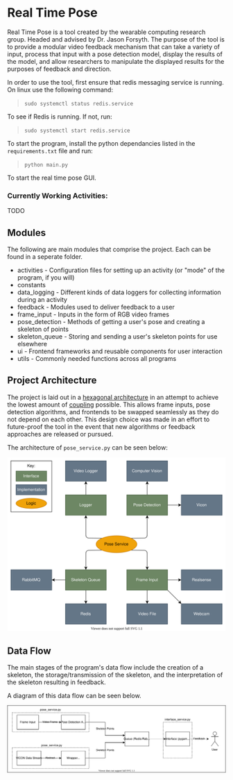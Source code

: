 # Real Time Pose

Real Time Pose is a tool created by the wearable computing research group. Headed and advised by Dr. Jason Forsyth. The purpose of the tool is to provide a modular video feedback mechanism that can take a variety of input, process that input with a pose detection model, display the results of the model, and allow researchers to manipulate the displayed results for the purposes of feedback and direction.

In order to use the tool, first ensure that redis messaging service is running. On linux use the following command:
> `sudo systemctl status redis.service`

To see if Redis is running. If not, run:
> `sudo systemctl start redis.service`

To start the program, install the python dependancies listed in the `requirements.txt` file and run:

> `python main.py`

To start the real time pose GUI.

<!-- Next, start the user interface with `start_ui.py` and specify the desired activity. Once the first program is running, run `start_pose.py` with the desired input method. 

`start_pose.py` will fill up a queue with data points that will then be consumed by the front end.

### Example Usage:
> `python start_pose.py --help`

> `python start_ui.py --activity game`<br/>
> `python start_pose.py video webcam` 

> `python start_ui.py --activity game_mk2 --file data/looped/jumping_jacks.csv --hide_demo`<br/>
> `python start_pose.py video --hide_video file --path ./activities/jumping_jacks/demo.mp4`  -->

### Currently Working Activities:
TODO
<!-- * **game** - Two floating buttons that move around randomly.
* **game_mk2** - Actively moving buttons make user replicate dynamic motion. Complete with score tracking and name entering. (requires --file to define motion)
* **bread_crumb** - Buttons that move from one spot to another to guide a user into a defined motion. (requires --file to define motion)
* **haptic** - A single button moving around when clicked. Connects to the haptic golf glove to deliver feedback based on the button direction.
* **shapes** - Six triangles followed by six rectangles followed by six circles (requires --file to define motion(data/looped/shapes.csv))
* **vector_haptic** - Pairs with haptic glove to deliver haptic feedback and direct a user to move their hand to randomly generated points. -->

## Modules

The following are main modules that comprise the project. Each can be found in a seperate folder.

* activities - Configuration files for setting up an activity (or "mode" of the program, if you will)
* constants 
* data_logging - Different kinds of data loggers for collecting information during an activity
* feedback - Modules used to deliver feedback to a user
* frame_input - Inputs in the form of RGB video frames 
* pose_detection - Methods of getting a user's pose and creating a skeleton of points
* skeleton_queue - Storing and sending a user's skeleton points for use elsewhere
* ui - Frontend frameworks and reusable components for user interaction
* utils - Commonly needed functions across all programs


## Project Architecture
The project is laid out in a [hexagonal architecture](https://en.wikipedia.org/wiki/Hexagonal_architecture_(software)) in an attempt to achieve the lowest amount of [coupling](https://en.wikipedia.org/wiki/Coupling_%28computer_programming%29) possible. This allows frame inputs, pose detection algorithms, and frontends to be swapped seamlessly as they do not depend on each other. This design choice was made in an effort to future-proof the tool in the event that new algorithms or feedback approaches are released or pursued.

The architecture of `pose_service.py` can be seen below:

![Pose service project architecture](./documentation/pose_service.drawio.svg)

## Data Flow

The main stages of the program's data flow include the creation of a skeleton, the storage/transmission of the skeleton, and the interpretation of the skeleton resulting in feedback.

A diagram of this data flow can be seen below. 

![Basic layout of the real time pose project.](./documentation/system_diagram.drawio.svg)



